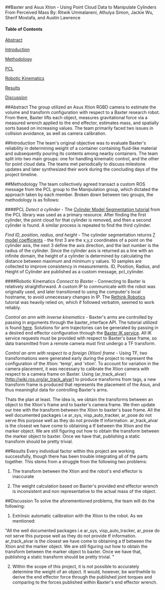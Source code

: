 ##Baxter and Asus Xtion  - Using Point Cloud Data to Manipulate Cylinders From Perceived Mass
By: Ritwik Ummalaneni, Athulya Simon, Jackie Wu, Sherif Mostafa, and Austin Lawrence

#### Table of Contents ####
[Abstract](#Abstract)

[Introduction](#Introduction)

[Methodology](#Methodology)

[PCL](#PCL)

[Robotic Kinematics](#Robotic)

[Results](#Results)

[Discussion](#Discussion)




##Abstract <a name="Abstract"></a>
The group utilized an Asus Xtion RGBD camera to estimate the volume and transform configuration with respect to a Baxter research robot.  From there, Baxter lifts each object, measures gravitational force via a measured wrench applied to the end effector, estimates mass, and spatially sorts based on increasing values.  The team primarily faced two issues in collision avoidance, as well as camera calibration.  

##Introduction <a name="Introduction"></a>
The team's original objective was to evaluate Baxter's reliability in determining weight of a container containing fluid-like material and subsequently pouring its contents among nearby containers.  The team split into two main groups: one for handling kinematic control, and the other for point cloud data.  The teams met periodically to discuss milestone updates and later synthesized their work during the concluding days of the project timeline.  


##Methodology <a name="Methodology"></a>
The team collectively agreed transact a custom ROS message from the PCL group to the Manipulation group, which dictated the approach taken by each member.  Broken down between two groups, the methodology is as follows:

####PCL <a name="PCL"></a>
*Detect a cylinder* - The [Cylinder Model Segmentation tutorial](http://pointclouds.org/documentation/tutorials/cylinder_segmentation.php) from the PCL library was used as a primary resource. After finding the first cylinder, the point cloud for that cylinder is removed, and then a second cylinder is found. A similar process is repeated to find the third cylinder. 

*Find ID, position, radius, and height* - The cylinder segmentation returns [7 model coefficients](http://docs.pointclouds.org/trunk/sac__model__cylinder_8h_source.html) - the first 3 are the x,y,z coordinates of a point on the cylinder axis, the next 3 define the axis direction, and the last number is the radius of the cylinder. Since the cylinder axis is returned as a line with an infinite domain, the height of a cylinder is determined by calculating the distance between maximum and minimum y values. 10 samples are collected to improve consistency in measurements.  ID, Position, Radius, and Height of Cylinder are published as a custom message, pcl_cylinder.



####Robotic Kinematics <a name="Robotic"></a>
*Connect to Baxter* - Connecting to Baxter is relatively straightforward.  A custom IP to communicate with the robot was originally used, and later transitioned to using the computer's local hostname, to avoid unnecessary changes in IP.  The [Rethink Robotics](http://sdk.rethinkrobotics.com/wiki/Workstation_Setup) tutorial was heavily relied on, which if followed verbatim, seemed to work reliably. 

*Control an arm with inverse kinematics* - Baxter's arms are controlled by passing in arguments through the baxter_interface API.  The tutorial utilized is found [here](http://sdk.rethinkrobotics.com/wiki/Workstation_Setup).   Solutions for arm trajectories can be generated by passing in a desired end effector configuration through the [Baxter IK service](https://github.com/RethinkRobotics/sdk-docs/wiki/IK-Service-Example).  All IK service requests must be provided with respect to Baxter's base frame, so data transmitted from a remote camera must first undergo a TF transform.

*Control an arm with respect to a foreign (Xtion) frame* -
Using TF, two transformations were generated early during the project to represent the configuration of the Xtion: 'temp', and 'xtion'.  To account for variation in the camera placement, it was necessary to calibrate the Xtion camera with respect to a camera frame on Baxter.  Using (ar_track_alvar)[http://wiki.ros.org/ar_track_alvar] to produce transforms from tags, a new transform frame is produced that represents the placement of the Asus, and thus meaningful data for controlling Baxter's arms. 

Thats the plan at least. The idea is, we obtain the transforms between an object to the Xtion's frame and to baxter's camera frame. We then update our tree with the transform between the Xtion to baxter's base frame. All the well documented packages i.e ar_sys, visp_auto_tracker, ar_pose do not serve this purpose well as they do not provide tf information. ar_track_alvar is the closest we have come to obtaining a tf between the Xtion and the marker object. We are still figuring out how to obtain the transform between the marker object to baxter. Once we have that, publishing a static transform should be pretty trivial. 


##Results <a name="Results"></a>
Every individual factor within this project are working successfully, though there has been trouble  integrating all of the parts together.  This stems from a struggle from the following two problems:

1) The transform between the Xtion and the robot's end effector is inaccurate

2) The weight calculation based on Baxter's provided end effector wrench is inconsistent and non representative to the actual mass of the object.  

##Discussion <a name="Discussion"></a>
To solve the aforementioned problems, the team will do the following:

1) Extrinsic automatic calibration with the Xtion to the robot.  As we mentioned:

"All the well documented packages i.e ar_sys, visp_auto_tracker, ar_pose do not serve this purpose well as they do not provide tf information. ar_track_alvar is the closest we have come to obtaining a tf between the Xtion and the marker object. We are still figuring out how to obtain the transform between the marker object to baxter. Once we have that, publishing a static transform should be pretty trivial. "

2) Within the scope of this project, it is not possible to accurately determine the weight of an object.  It would, however, be worthwhile to derive the end effector force through the published joint torques and comparing to the forces published within Baxter's end effector wrench.  
